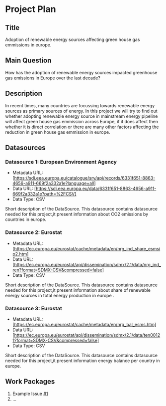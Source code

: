 # Project Plan

## Title
<!-- Give your project a short title. -->
Adoption of renewable energy sources affecting green house gas emmissions in europe.
## Main Question

<!-- Think about one main question you want to answer based on the data. -->
How has the adoption of renewable energy sources impacted greenhouse gas emissions in Europe over the last decade?
## Description

<!-- Describe your data science project in max. 200 words. Consider writing about why and how you attempt it. -->
In recent times, many countries are focussing towards renewable energy sources as primary sources of energy. In this project we will try to find out
whether adopting renewable energy source in mainstream energy pipeline will affect green house gas emmission across Europe, if it does affect then whether it is direct correlation or there are many other factors affecting the reduction in green house gas emmission in europe.
## Datasources

<!-- Describe each datasources you plan to use in a section. Use the prefic "DatasourceX" where X is the id of the datasource. -->

### Datasource 1: European Environment Agency
* Metadata URL: [https://sdi.eea.europa.eu/catalogue/srv/api/records/6331f651-8863-4656-a911-669f2a332a1e?language=all]
* Data URL: [https://sdi.eea.europa.eu/data/6331f651-8863-4656-a911-669f2a332a1e?path=%2FCSV]
* Data Type: CSV

Short description of the DataSource.
This datasource contains datasource needed for this project,it present information about CO2 emissions by countries in europe.

### Datasource 2: Eurostat
* Metadata URL: [https://ec.europa.eu/eurostat/cache/metadata/en/nrg_ind_share_esmsip2.htm]
* Data URL: [https://ec.europa.eu/eurostat/api/dissemination/sdmx/2.1/data/nrg_ind_ren?format=SDMX-CSV&compressed=false]
* Data Type: CSV

Short description of the DataSource.
This datasource contains datasource needed for this project,it present information about share of renewable energy sources in total energy production in europe .

### Datasource 3: Eurostat
* Metadata URL: [https://ec.europa.eu/eurostat/cache/metadata/en/nrg_bal_esms.htm]
* Data URL: [https://ec.europa.eu/eurostat/api/dissemination/sdmx/2.1/data/ten00121?format=SDMX-CSV&compressed=false]
* Data Type: CSV

Short description of the DataSource.
This datasource contains datasource needed for this project,it present information energy balance per country in europe.
## Work Packages

<!-- List of work packages ordered sequentially, each pointing to an issue with more details. -->

1. Example Issue [#1][i1]
2. ...

[i1]: https://github.com/jvalue/made-template/issues/1
